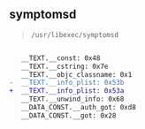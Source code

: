 ## symptomsd

> `/usr/libexec/symptomsd`

```diff

   __TEXT.__const: 0x48
   __TEXT.__cstring: 0x7e
   __TEXT.__objc_classname: 0x1
-  __TEXT.__info_plist: 0x53b
+  __TEXT.__info_plist: 0x53a
   __TEXT.__unwind_info: 0x68
   __DATA_CONST.__auth_got: 0xd8
   __DATA_CONST.__got: 0x28

```
